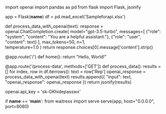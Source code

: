 import openai
import pandas as pd
from flask import Flask, jsonify

app = Flask(__name__)
df = pd.read_excel('Sampleforapi.xlsx')

def process_data_with_openai(text):
    response = openai.ChatCompletion.create(
        model="gpt-3.5-turbo",
        messages=[
            {"role": "system", "content": "You are a helpful assistant."},
            {"role": "user", "content": text}
        ],
        max_tokens=50,
        n=1,    
        temperature=1.0
    )
    return response.choices[0].message['content'].strip()

@app.route('/')
def home():
    return "Hello, World!"

@app.route('/process-data', methods=['GET'])
def process_data():
    results = []
    for index, row in df.iterrows():
        text = row['Rep']
        openai_response = process_data_with_openai(text)
        results.append({
            "input": text,
            "openai_response": openai_response
        })
    return jsonify(results)

openai.api_key = 'sk-GKhidepasswx'

if __name__ == '__main__':
    from waitress import serve
    serve(app, host="0.0.0.0", port=8080)
    
    
    
